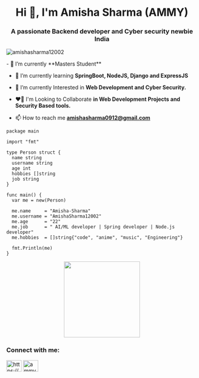 <h1 align="center">Hi 👋, I'm Amisha Sharma (AMMY)</h1>
<h3 align="center">A passionate Backend developer and Cyber security newbie India</h3>


<p align="left"> <img src="https://komarev.com/ghpvc/?username=amishasharma12002&label=Profile%20views&color=0e75b6&style=flat" alt="amishasharma12002" /> 

</p>
<div>
- 🔭 I’m currently **Masters Student**

- 🌱 I’m currently learning **SpringBoot, NodeJS, Django and ExpressJS**

- 👀 I’m currently Interested in **Web Development and Cyber Security.**

- ❤️‍🔥 I'm Looking to Collaborate **in Web Development Projects and Security Based tools.**

- 📫 How to reach me **amishasharma0912@gmail.com**

```GoLang
package main

import "fmt"

type Person struct {
  name string
  username string
  age int
  hobbies []string
  job string
}

func main() {
  var me = new(Person)
  
  me.name     = "Amisha-Sharma"
  me.username = "AmishaSharma12002"
  me.age      = "22"
  me.job      = " AI/ML developer | Spring developer | Node.js developer"
  me.hobbies  = []string{"code", "anime", "music", "Engineering"}
  
  fmt.Println(me)
}
```
  <div align="center">
  <img height="200" src="https://media1.giphy.com/media/v1.Y2lkPTc5MGI3NjExazZyeTQyZzNxNmlhMHE5ZG9qNjlyYWF6YjhqbXEzY2JrN3l0NTJ4YiZlcD12MV9pbnRlcm5hbF9naWZfYnlfaWQmY3Q9Zw/kz6cm1kKle2MYkHtJF/giphy.gif"  />
</div>
</div>


<h3 align="left">Connect with me:</h3>
<p align="left">
<a href="https://linkedin.com/in/https://www.linkedin.com/in/amisha-sharma-6470ab1b4/" target="blank"><img align="center" src="https://raw.githubusercontent.com/rahuldkjain/github-profile-readme-generator/master/src/images/icons/Social/linked-in-alt.svg" alt="https://www.linkedin.com/in/amisha-sharma-6470ab1b4/" height="30" width="40" /></a>
<a href="https://instagram.com/ammycodes" target="blank"><img align="center" src="https://raw.githubusercontent.com/rahuldkjain/github-profile-readme-generator/master/src/images/icons/Social/instagram.svg" alt="ammycodes" height="30" width="40" /></a>
</p>




